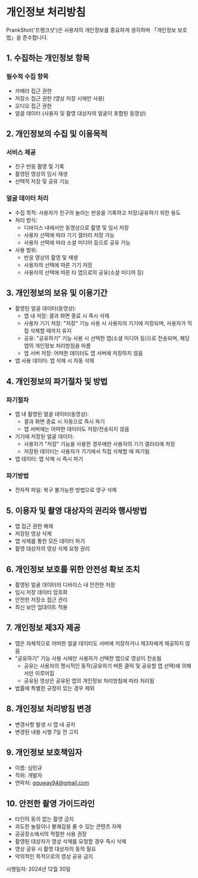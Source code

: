# 개인정보 처리방침
PrankShot('프랭크샷')은 사용자의 개인정보를 중요하게 생각하며 「개인정보 보호법」을 준수합니다.

## 1. 수집하는 개인정보 항목
### 필수적 수집 항목
- 카메라 접근 권한
- 저장소 접근 권한 (영상 저장 시에만 사용)
- 오디오 접근 권한
- 얼굴 데이터 (사용자 및 촬영 대상자의 얼굴이 포함된 동영상)

## 2. 개인정보의 수집 및 이용목적
### 서비스 제공
- 친구 반응 촬영 및 기록
- 촬영된 영상의 임시 재생
- 선택적 저장 및 공유 기능

### 얼굴 데이터 처리
- 수집 목적: 사용자가 친구의 놀라는 반응을 기록하고 저장/공유하기 위한 용도
- 처리 방식: 
  - 디바이스 내에서만 동영상으로 촬영 및 임시 저장
  - 사용자 선택에 따라 기기 갤러리 저장 가능
  - 사용자 선택에 따라 소셜 미디어 등으로 공유 가능
- 사용 범위: 
  - 반응 영상의 촬영 및 재생
  - 사용자의 선택에 따른 기기 저장
  - 사용자의 선택에 따른 타 앱으로의 공유(소셜 미디어 등)

## 3. 개인정보의 보유 및 이용기간
- 촬영된 얼굴 데이터(동영상): 
  - 앱 내 저장: 결과 화면 종료 시 즉시 삭제
  - 사용자 기기 저장: "저장" 기능 사용 시 사용자의 기기에 저장되며, 사용자가 직접 삭제할 때까지 유지
  - 공유: "공유하기" 기능 사용 시 선택한 앱(소셜 미디어 등)으로 전송되며, 해당 앱의 개인정보 처리방침을 따름
  - 앱 서버 저장: 어떠한 데이터도 앱 서버에 저장하지 않음
- 앱 사용 데이터: 앱 삭제 시 자동 삭제

## 4. 개인정보의 파기절차 및 방법
### 파기절차
- 앱 내 촬영된 얼굴 데이터(동영상): 
  - 결과 화면 종료 시 자동으로 즉시 파기
  - 앱 서버에는 어떠한 데이터도 저장/전송되지 않음
- 기기에 저장된 얼굴 데이터: 
  - 사용자가 "저장" 기능을 사용한 경우에만 사용자의 기기 갤러리에 저장
  - 저장된 데이터는 사용자가 기기에서 직접 삭제할 때 파기됨
- 앱 데이터: 앱 삭제 시 즉시 파기

### 파기방법
- 전자적 파일: 복구 불가능한 방법으로 영구 삭제

## 5. 이용자 및 촬영 대상자의 권리와 행사방법
- 앱 접근 권한 해제
- 저장된 영상 삭제
- 앱 삭제를 통한 모든 데이터 파기
- 촬영 대상자의 영상 삭제 요청 권리

## 6. 개인정보 보호를 위한 안전성 확보 조치
- 촬영된 얼굴 데이터의 디바이스 내 안전한 저장
- 임시 저장 데이터 암호화
- 안전한 저장소 접근 관리
- 최신 보안 업데이트 적용

## 7. 개인정보 제3자 제공
- 앱은 자체적으로 어떠한 얼굴 데이터도 서버에 저장하거나 제3자에게 제공하지 않음
- "공유하기" 기능 사용 시에만 사용자가 선택한 앱으로 영상이 전송됨
  - 공유는 사용자의 명시적인 동작(공유하기 버튼 클릭 및 공유할 앱 선택)에 의해서만 이루어짐
  - 공유된 영상은 공유된 앱의 개인정보 처리방침에 따라 처리됨
- 법률에 특별한 규정이 있는 경우 제외

## 8. 개인정보 처리방침 변경
- 변경사항 발생 시 앱 내 공지
- 변경된 내용 시행 7일 전 고지

## 9. 개인정보 보호책임자
- 이름: 심민규
- 직위: 개발자
- 연락처: gguway94@gmail.com

## 10. 안전한 촬영 가이드라인
- 타인의 동의 없는 촬영 금지
- 과도한 놀람이나 불쾌감을 줄 수 있는 콘텐츠 자제
- 공공장소에서의 적절한 사용 권장
- 촬영된 대상자가 영상 삭제를 요청할 경우 즉시 삭제
- 영상 공유 시 촬영 대상자의 동의 필요
- 악의적인 목적으로의 영상 공유 금지

시행일자: 2024년 12월 30일
